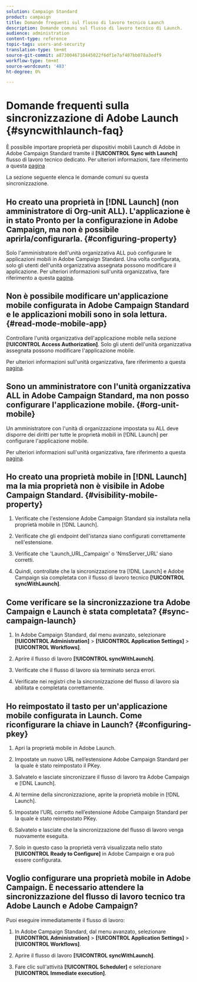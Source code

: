 ```yaml
---
solution: Campaign Standard
product: campaign
title: Domande frequenti sul flusso di lavoro tecnico Launch
description: Domande comuni sul flusso di lavoro tecnico di Launch.
audience: administration
content-type: reference
topic-tags: users-and-security
translation-type: tm+mt
source-git-commit: a8730046710445022f6df1e7af407bb078a3edf9
workflow-type: tm+mt
source-wordcount: '483'
ht-degree: 0%

---
```



# Domande frequenti sulla sincronizzazione di Adobe Launch {#syncwithlaunch-faq}

È possibile importare  proprietà per dispositivi mobili Launch di Adobe in  Adobe Campaign Standard tramite il **[!UICONTROL Sync with Launch]** flusso di lavoro tecnico dedicato. Per ulteriori informazioni, fare riferimento a questa [pagina](../../administration/using/technical-workflows.md)

La sezione seguente elenca le domande comuni su questa sincronizzazione.

## Ho creato una proprietà in [!DNL Launch] (non amministratore di Org-unit ALL). L&#39;applicazione è in stato Pronto per la configurazione in  Adobe Campaign, ma non è possibile aprirla/configurarla. {#configuring-property}

Solo l&#39;amministratore dell&#39;unità organizzativa ALL può configurare le applicazioni mobili in  Adobe Campaign Standard. Una volta configurata, solo gli utenti dell&#39;unità organizzativa assegnata possono modificare il
applicazione. Per ulteriori informazioni sull&#39;unità organizzativa, fare riferimento a questa [pagina](../../administration/using/organizational-units.md).

## Non è possibile modificare un&#39;applicazione mobile configurata in  Adobe Campaign Standard e le applicazioni mobili sono in sola lettura. {#read-mode-mobile-app}

Controllare l&#39;unità organizzativa dell&#39;applicazione mobile nella sezione **[!UICONTROL Access Authorization]**. Solo gli utenti dell&#39;unità organizzativa assegnata possono modificare l&#39;applicazione mobile.

Per ulteriori informazioni sull&#39;unità organizzativa, fare riferimento a questa [pagina](../../administration/using/organizational-units.md).

## Sono un amministratore con l&#39;unità organizzativa ALL in  Adobe Campaign Standard, ma non posso configurare l&#39;applicazione mobile. {#org-unit-mobile}

Un amministratore con l&#39;unità di organizzazione impostata su ALL deve disporre dei diritti per tutte le proprietà mobili in [!DNL Launch] per configurare l&#39;applicazione mobile.

Per ulteriori informazioni sull&#39;unità organizzativa, fare riferimento a questa [pagina](../../administration/using/organizational-units.md).

## Ho creato una proprietà mobile in [!DNL Launch] ma la mia proprietà non è visibile in  Adobe Campaign Standard. {#visibility-mobile-property}

1. Verificate che l&#39;estensione Adobe Campaign Standard  sia installata nella proprietà mobile in [!DNL Launch].

1. Verificate che gli endpoint dell&#39;istanza siano configurati correttamente nell&#39;estensione.

1. Verificate che &#39;Launch_URL_Campaign&#39; o &#39;NmsServer_URL&#39; siano corretti.

1. Quindi, controllate che la sincronizzazione tra [!DNL Launch] e  Adobe Campaign sia completata con il flusso di lavoro tecnico **[!UICONTROL syncWithLaunch]**.

## Come verificare se la sincronizzazione tra  Adobe Campaign e Launch è stata completata? {#sync-campaign-launch}

1. In  Adobe Campaign Standard, dal menu avanzato, selezionare **[!UICONTROL Administration]** > **[!UICONTROL Application Settings]** > **[!UICONTROL Workflows]**.

1. Aprire il flusso di lavoro **[!UICONTROL syncWithLaunch]**.

1. Verificate che il flusso di lavoro sia terminato senza errori.

1. Verificate nei registri che la sincronizzazione del flusso di lavoro sia abilitata e completata correttamente.

## Ho reimpostato il tasto per un&#39;applicazione mobile configurata in Launch. Come riconfigurare la chiave in Launch? {#configuring-pkey}

1. Apri la proprietà mobile in  Adobe Launch.

1. Impostate un nuovo URL nell’estensione Adobe Campaign Standard  per la quale è stato reimpostato il PKey.

1. Salvatelo e lasciate sincronizzare il flusso di lavoro tra  Adobe Campaign e [!DNL Launch].

1. Al termine della sincronizzazione, aprite la proprietà mobile in [!DNL Launch].

1. Impostate l’URL corretto nell’estensione Adobe Campaign Standard  per la quale è stato reimpostato PKey.

1. Salvatelo e lasciate che la sincronizzazione del flusso di lavoro venga nuovamente eseguita.

1. Solo in questo caso la proprietà verrà visualizzata nello stato **[!UICONTROL Ready to Configure]** in  Adobe Campaign e ora può essere configurata.

## Voglio configurare una proprietà mobile in  Adobe Campaign. È necessario attendere la sincronizzazione del flusso di lavoro tecnico tra  Adobe Launch e  Adobe Campaign?

Puoi eseguire immediatamente il flusso di lavoro:

1. In  Adobe Campaign Standard, dal menu avanzato, selezionare **[!UICONTROL Administration]** > **[!UICONTROL Application Settings]** > **[!UICONTROL Workflows]**.

1. Aprire il flusso di lavoro **[!UICONTROL syncWithLaunch]**.

1. Fare clic sull&#39;attività **[!UICONTROL Scheduler]** e selezionare **[!UICONTROL Immediate execution]**.
